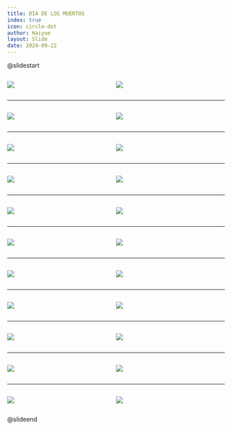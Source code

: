 ```yaml
---
title: DIA DE LOS MUERTOS
index: true
icon: circle-dot
author: Haiyue
layout: Slide
date: 2024-09-22
---
```

 
@slidestart

<div style="display:flex">
<div style="flex:1">

![](https://raw.githubusercontent.com/yclord/reading/refs/heads/master/english/Level-Q/DIA%20DE%20LOS%20MUERTOS/001.webp)
</div>
<div style="flex:1">

![](https://raw.githubusercontent.com/yclord/reading/refs/heads/master/english/Level-Q/DIA%20DE%20LOS%20MUERTOS/002.webp)
</div>
</div>

---

<div style="display:flex">
<div style="flex:1">

![](https://raw.githubusercontent.com/yclord/reading/refs/heads/master/english/Level-Q/DIA%20DE%20LOS%20MUERTOS/003.webp)
</div>
<div style="flex:1">

![](https://raw.githubusercontent.com/yclord/reading/refs/heads/master/english/Level-Q/DIA%20DE%20LOS%20MUERTOS/004.webp)
</div>
</div>

---

<div style="display:flex">
<div style="flex:1">

![](https://raw.githubusercontent.com/yclord/reading/refs/heads/master/english/Level-Q/DIA%20DE%20LOS%20MUERTOS/005.webp)
</div>
<div style="flex:1">

![](https://raw.githubusercontent.com/yclord/reading/refs/heads/master/english/Level-Q/DIA%20DE%20LOS%20MUERTOS/006.webp)
</div>
</div>

---

<div style="display:flex">
<div style="flex:1">

![](https://raw.githubusercontent.com/yclord/reading/refs/heads/master/english/Level-Q/DIA%20DE%20LOS%20MUERTOS/007.webp)
</div>
<div style="flex:1">

![](https://raw.githubusercontent.com/yclord/reading/refs/heads/master/english/Level-Q/DIA%20DE%20LOS%20MUERTOS/008.webp)
</div>
</div>

---

<div style="display:flex">
<div style="flex:1">

![](https://raw.githubusercontent.com/yclord/reading/refs/heads/master/english/Level-Q/DIA%20DE%20LOS%20MUERTOS/009.webp)
</div>
<div style="flex:1">

![](https://raw.githubusercontent.com/yclord/reading/refs/heads/master/english/Level-Q/DIA%20DE%20LOS%20MUERTOS/010.webp)
</div>
</div>

---

<div style="display:flex">
<div style="flex:1">

![](https://raw.githubusercontent.com/yclord/reading/refs/heads/master/english/Level-Q/DIA%20DE%20LOS%20MUERTOS/011.webp)
</div>
<div style="flex:1">

![](https://raw.githubusercontent.com/yclord/reading/refs/heads/master/english/Level-Q/DIA%20DE%20LOS%20MUERTOS/012.webp)
</div>
</div>

---

<div style="display:flex">
<div style="flex:1">

![](https://raw.githubusercontent.com/yclord/reading/refs/heads/master/english/Level-Q/DIA%20DE%20LOS%20MUERTOS/013.webp)
</div>
<div style="flex:1">

![](https://raw.githubusercontent.com/yclord/reading/refs/heads/master/english/Level-Q/DIA%20DE%20LOS%20MUERTOS/014.webp)
</div>
</div>

---

<div style="display:flex">
<div style="flex:1">

![](https://raw.githubusercontent.com/yclord/reading/refs/heads/master/english/Level-Q/DIA%20DE%20LOS%20MUERTOS/015.webp)
</div>
<div style="flex:1">

![](https://raw.githubusercontent.com/yclord/reading/refs/heads/master/english/Level-Q/DIA%20DE%20LOS%20MUERTOS/016.webp)
</div>
</div>

---

<div style="display:flex">
<div style="flex:1">

![](https://raw.githubusercontent.com/yclord/reading/refs/heads/master/english/Level-Q/DIA%20DE%20LOS%20MUERTOS/017.webp)
</div>
<div style="flex:1">

![](https://raw.githubusercontent.com/yclord/reading/refs/heads/master/english/Level-Q/DIA%20DE%20LOS%20MUERTOS/018.webp)
</div>
</div>

---

<div style="display:flex">
<div style="flex:1">

![](https://raw.githubusercontent.com/yclord/reading/refs/heads/master/english/Level-Q/DIA%20DE%20LOS%20MUERTOS/019.webp)
</div>
<div style="flex:1">

![](https://raw.githubusercontent.com/yclord/reading/refs/heads/master/english/Level-Q/DIA%20DE%20LOS%20MUERTOS/020.webp)
</div>
</div>

---

<div style="display:flex">
<div style="flex:1">

![](https://raw.githubusercontent.com/yclord/reading/refs/heads/master/english/Level-Q/DIA%20DE%20LOS%20MUERTOS/021.webp)
</div>
<div style="flex:1">

![](https://raw.githubusercontent.com/yclord/reading/refs/heads/master/english/Level-Q/DIA%20DE%20LOS%20MUERTOS/022.webp)
</div>
</div>

@slideend